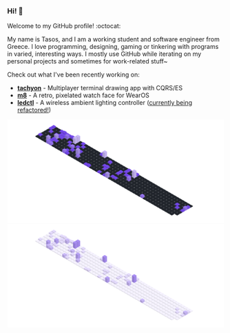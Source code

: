### Hi! 👋

Welcome to my GitHub profile! :octocat:

My name is Tasos, and I am a working student and software engineer from Greece. I love programming, designing, gaming or tinkering with programs in varied, interesting ways. I mostly use GitHub while iterating on my personal projects and sometimes for work-related stuff~

Check out what I've been recently working on:
- [**tachyon**](https://github.com/rdnt/tachyon) - Multiplayer terminal drawing app with CQRS/ES
- [**m8**](https://github.com/rdnt/m8) - A retro, pixelated watch face for WearOS
- [**ledctl**](https://github.com/rdnt/ledctl) - A wireless ambient lighting controller ([currently being refactored!](https://github.com/rdnt/ledctl3poc))
<!-- - [**myst**](https://github.com/rdnt/myst) - Zero-knowledge, end-to-end encrypted password manager -->

![Contributions](https://github.com/rdnt/rdnt/blob/assets/contributions-dark.svg?raw=true#gh-dark-mode-only)
![Contributions](https://github.com/rdnt/rdnt/blob/assets/contributions-light.svg?raw=true#gh-light-mode-only)

<!-- If you like my work, consider buying me a coffee 💖

![coffee](https://user-images.githubusercontent.com/17600197/179931868-770dfafe-8d43-4975-b739-cda5ffa76c4b.gif)
[Buy Me a Coffee](https://www.buymeacoffee.com/rdntdev) | [Ko-Fi](https://ko-fi.com/rdntdev) | [PayPal](https://www.paypal.com/paypalme/rdntdev)

 -->
